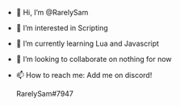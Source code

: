 - 👋 Hi, I’m @RarelySam
- 👀 I’m interested in Scripting
- 🌱 I’m currently learning Lua and Javascript
- 💞️ I’m looking to collaborate on nothing for now
- 📫 How to reach me:
  Add me on discord!
  
  RarelySam#7947

<!---
RarelySam/RarelySam is a ✨ special ✨ repository because its `README.md` (this file) appears on your GitHub profile.
You can click the Preview link to take a look at your changes.
--->

